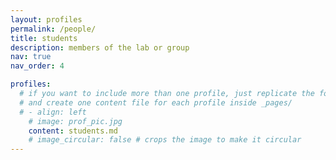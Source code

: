 ```yaml
---
layout: profiles
permalink: /people/
title: students
description: members of the lab or group
nav: true
nav_order: 4

profiles:
  # if you want to include more than one profile, just replicate the following block
  # and create one content file for each profile inside _pages/
  # - align: left
    # image: prof_pic.jpg
    content: students.md
    # image_circular: false # crops the image to make it circular
---
```

